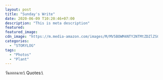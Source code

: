 ```yaml
---
layout: post
title: "Sunday's Write"
date: 2020-06-09 T10:20:46+07:00
description: "This is meta description"
featured:
featured_image:
cdn_image: "https://m.media-amazon.com/images/M/MV5BOWM4NTY2NTMtZDZlZS00NTgyLWEzZDMtODE3ZGI1MzI3ZmU5XkEyXkFqcGdeQXVyNzI1NzMxNzM@.jpg"
categories:
  - "STORYLOG"
tags:
  - "Photos"
  - "Plant"
---
```

วันออกฉาย:\\
Quotes:\\

